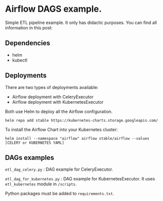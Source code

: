 <h1> Airflow DAGS example.</h1>
Simple ETL pipeline example. It only has didactic purposes.
You can find all information in this post:

<h2> Dependencies</h2>

- helm
- kubectl

<h2> Deployments </h2>

There are two types of deployments available:
- Airflow deployment with CeleryExecutor
- Airflow deployment with KubernetesExecutor

Both use Helm to deploy all the Airflow configuration.

``helm repo add stable https://kubernetes-charts.storage.googleapis.com/``

To install the Airflow Chart into your Kubernetes cluster:

``helm install --namespace "airflow" airflow stable/airflow --values [CELERY or KUBERNETES YAML]``

<h2> DAGs examples</h2>

`etl_dag_celery.py` : DAG example for CeleryExecutor.

`etl_dag_for_kubernetes.py` : DAG example for KubernetesExecutor. It uses `etl_kubernetes` module in `/scripts`.


Python packages must be added to `requirements.txt`.
